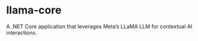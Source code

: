 # llama-core
A .NET Core application that leverages Meta’s LLaMA LLM for contextual AI interactions.
